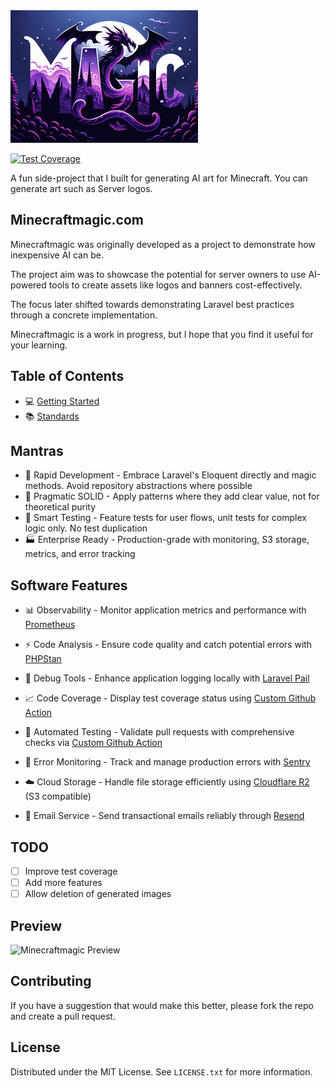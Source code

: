 <img src="public/assets/art/server_logo/end-explorer.png"/>

[![Test Coverage](https://img.shields.io/endpoint?url=https://gist.githubusercontent.com/James-buzz/63f837f639ec90f1b789af69aab0ddd0/raw/minecraftmagic-pre-alpha-cobertura-coverage.json)](https://james-buzz.github.io/minecraftmagic-pre-alpha/coverage)

A fun side-project that I built for generating AI art for Minecraft. You can generate art such as Server logos.

## Minecraftmagic.com
Minecraftmagic was originally developed as a project to demonstrate how inexpensive AI can be. 

The project aim was to showcase the potential for server owners to use AI-powered tools to create assets like logos and banners cost-effectively. 

The focus later shifted towards demonstrating Laravel best practices through a concrete implementation.

Minecraftmagic is a work in progress, but I hope that you find it useful for your learning.

## Table of Contents
- 💻 [Getting Started](.docs/getting-started.md)
- 📚 [Standards](.docs/standards.md)

## Mantras

- 🚀 Rapid Development - Embrace Laravel's Eloquent directly and magic methods. Avoid repository abstractions where possible
- 🎯 Pragmatic SOLID - Apply patterns where they add clear value, not for theoretical purity
- 🧪 Smart Testing - Feature tests for user flows, unit tests for complex logic only. No test duplication
- 🏭 Enterprise Ready - Production-grade with monitoring, S3 storage, metrics, and error tracking

## Software Features

- 📊 Observability - Monitor application metrics and performance with [Prometheus](https://prometheus.io/)

- ⚡ Code Analysis - Ensure code quality and catch potential errors with [PHPStan](https://phpstan.org/)

- 🐛 Debug Tools - Enhance application logging locally with [Laravel Pail](https://github.com/laravel/pail)

- 📈 Code Coverage - Display test coverage status using [Custom Github Action](.github/workflows/update-coverage-reports.yml)

- 🤖 Automated Testing - Validate pull requests with comprehensive checks via [Custom Github Action](.github/workflows/php-run-tests.yml)

- 🚨 Error Monitoring - Track and manage production errors with [Sentry](https://sentry.io/)

- ☁️ Cloud Storage - Handle file storage efficiently using [Cloudflare R2](https://www.cloudflare.com/r2/) (S3 compatible)

- 📧 Email Service - Send transactional emails reliably through [Resend](https://resend.io/)

## TODO

- [ ] Improve test coverage
- [ ] Add more features
- [ ] Allow deletion of generated images

## Preview
<img src="./.docs/preview.gif" width="400" alt="Minecraftmagic Preview"/>

## Contributing

If you have a suggestion that would make this better, please fork the repo and create a pull request.

## License

Distributed under the MIT License. See `LICENSE.txt` for more information.
